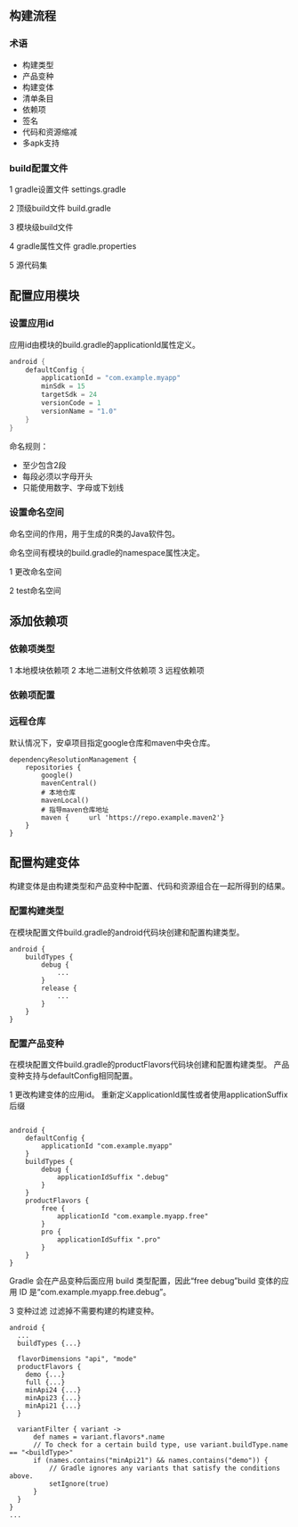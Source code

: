 ## 构建流程
### 术语
- 构建类型
- 产品变种 
- 构建变体
- 清单条目
- 依赖项
- 签名
- 代码和资源缩减
- 多apk支持

### build配置文件
1 gradle设置文件 settings.gradle

2 顶级build文件 build.gradle

3 模块级build文件 

4 gradle属性文件 gradle.properties

5 源代码集

## 配置应用模块

### 设置应用id
应用id由模块的build.gradle的applicationId属性定义。

```gradle
android {
    defaultConfig {
        applicationId = "com.example.myapp"
        minSdk = 15
        targetSdk = 24
        versionCode = 1
        versionName = "1.0"
    }
}
```


命名规则：
- 至少包含2段
- 每段必须以字母开头
- 只能使用数字、字母或下划线

### 设置命名空间
命名空间的作用，用于生成的R类的Java软件包。

命名空间有模块的build.gradle的namespace属性决定。

1 更改命名空间

2 test命名空间

## 添加依赖项
### 依赖项类型
1 本地模块依赖项
2 本地二进制文件依赖项
3 远程依赖项

### 依赖项配置

### 远程仓库
默认情况下，安卓项目指定google仓库和maven中央仓库。

```
dependencyResolutionManagement {
    repositories {
        google()
        mavenCentral()
        # 本地仓库
        mavenLocal()
        # 指导maven仓库地址
        maven {     url 'https://repo.example.maven2'}
    }
}
```

## 配置构建变体
构建变体是由构建类型和产品变种中配置、代码和资源组合在一起所得到的结果。

### 配置构建类型
在模块配置文件build.gradle的android代码块创建和配置构建类型。
```
android {
    buildTypes {
        debug {
            ...
        }
        release {
            ...
        }
    }
}
```

### 配置产品变种
在模块配置文件build.gradle的productFlavors代码块创建和配置构建类型。
产品变种支持与defaultConfig相同配置。

1 更改构建变体的应用id。
重新定义applicationId属性或者使用applicationSuffix后缀
```

android {
    defaultConfig {
        applicationId "com.example.myapp"
    }
    buildTypes {
        debug {
            applicationIdSuffix ".debug"
        }
    }
    productFlavors {
        free {
            applicationId "com.example.myapp.free"
        }
        pro {
            applicationIdSuffix ".pro"
        }
    }
}
```

Gradle 会在产品变种后面应用 build 类型配置，因此“free debug”build 变体的应用 ID 是“com.example.myapp.free.debug”。

3 变种过滤
过滤掉不需要构建的构建变种。
```
android {
  ...
  buildTypes {...}

  flavorDimensions "api", "mode"
  productFlavors {
    demo {...}
    full {...}
    minApi24 {...}
    minApi23 {...}
    minApi21 {...}
  }

  variantFilter { variant ->
      def names = variant.flavors*.name
      // To check for a certain build type, use variant.buildType.name == "<buildType>"
      if (names.contains("minApi21") && names.contains("demo")) {
          // Gradle ignores any variants that satisfy the conditions above.
          setIgnore(true)
      }
  }
}
...
```